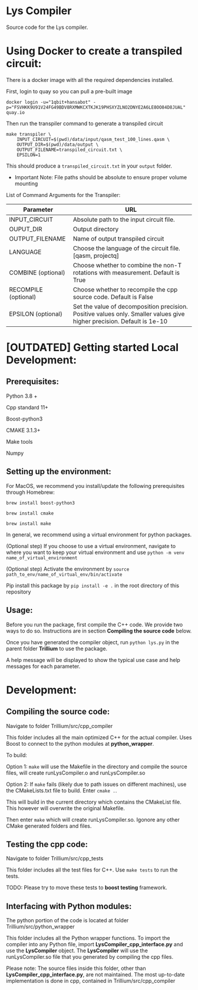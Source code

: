 # Lys Compiler

Source code for the Lys compiler.


# Using Docker to create a transpiled circuit:

There is a docker image with all the required dependencies installed.

First, login to quay so you can pull a pre-built image

```docker login -u="1qbit+hansabot" -p="FSVHKK9U91V24FG49BDV8RXMWKCXTKJK19PHSXYZLNO2DNYE2A6LE8OO84D8JUAL" quay.io ```


Then run the transpiler command to generate a transpiled circuit

```
make transpiler \
    INPUT_CIRCUIT=$(pwd)/data/input/qasm_test_100_lines.qasm \
    OUTPUT_DIR=$(pwd)/data/output \
    OUTPUT_FILENAME=transpiled_circuit.txt \
    EPSILON=1
```

This should produce a `transpiled_circuit.txt` in your `output` folder.

* Important Note: File paths should be absolute to ensure proper volume mounting


List of Command Arguments for the Transpiler:


| Parameter                | URL                                                              |
|------------------------ | --------------------------------------------------------------   |
| INPUT_CIRCUIT           | Absolute path to the input circuit file.                         |
| OUPUT_DIR               | Output directory                                                 |
| OUTPUT_FILENAME         | Name of output transpiled circuit                                |
| LANGUAGE                | Choose the language of the circuit file. [qasm, projectq]        |
| COMBINE (optional)      | Choose whether to combine the non-T rotations with measurement. Default is True|
| RECOMPILE (optional)    | Choose whether to recompile the cpp source code. Default is False|
| EPSILON (optional)      | Set the value of decomposition precision. Positive values only. Smaller values give higher precision. Default is 1e-10|


# [OUTDATED] Getting started Local Development:

## Prerequisites:
Python 3.8 +

Cpp standard 11+

Boost-python3

CMAKE 3.1.3+

Make tools

Numpy 

## Setting up the environment:
For MacOS, we recommend you install/update the following prerequisites through Homebrew:

```brew install boost-python3```

```brew install cmake```

```brew install make```

In general, we recommend using a virtual environment for python packages. 

(Optional step) If you choose to use a virtual environment, navigate to where you want to keep your virtual environment and use ```python -m venv name_of_virtual_environment```

(Optional step) Activate the environment by ```source path_to_env/name_of_virtual_env/bin/activate```

Pip install this package by ```pip install -e .``` in the root directory of this repository


## Usage:
Before you run the package, first compile the C++ code. We provide two ways to do so. Instructions are in section **Compiling the source code** below.

Once you have generated the compiler object, run ```python lys.py``` in the parent folder **Trillium** to use the package. 

A help message will be displayed to show the typical use case and help messages for each parameter. 


# Development:

## Compiling the source code:
Navigate to folder Trillium/src/cpp_compiler

This folder includes all the main optimized C++ for the actual compiler. Uses Boost to connect to the python modules at **python_wrapper**.  

To build:

Option 1: ```make``` will use the Makefile in the directory and compile the source files, will create runLysCompiler.o and runLysCompiler.so

Option 2: If ```make``` fails (likely due to path issues on different machines), use the CMakeLists.txt file to build. Enter ```cmake .```. 

This will build in the current directory which contains the CMakeList file. This however will overwrite the original Makefile. 

Then enter ```make``` which will create runLysCompiler.so. Igonore any other CMake generated folders and files. 

## Testing the cpp code:
Navigate to folder Trillium/src/cpp_tests

This folder includes all the test files for C++. Use ```make tests``` to run the tests.

TODO: Please try to move these tests to **boost testing** framework.

## Interfacing with Python modules:
The python portion of the code is located at folder Trillium/src/python_wrapper

This folder includes all the Python wrapper functions. To import the compiler into any Python file, import **LysCompiler_cpp_interface.py** and use the **LysCompiler** object. The **LysCompiler** will use the runLysCompiler.so file that you generated by compiling the cpp files.

Please note: The source files inside this folder, other than **LysCompiler_cpp_interface.py**, are not maintained. The most up-to-date implementation is done in cpp, contained in Trillium/src/cpp_compiler


